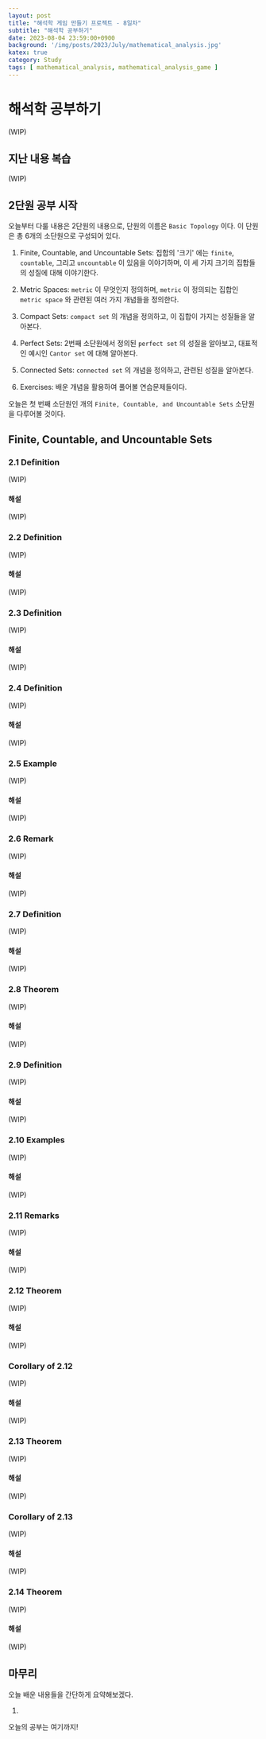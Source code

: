 ```yaml
---
layout: post
title: "해석학 게임 만들기 프로젝트 - 8일차"
subtitle: "해석학 공부하기"
date: 2023-08-04 23:59:00+0900
background: '/img/posts/2023/July/mathematical_analysis.jpg'
katex: true
category: Study
tags: [ mathematical_analysis, mathematical_analysis_game ]
---
```


# 해석학 공부하기

(WIP)

## 지난 내용 복습

(WIP)

## 2단원 공부 시작

오늘부터 다룰 내용은 2단원의 내용으로, 단원의 이름은 `Basic Topology` 이다. 이 단원은 총 6개의 소단원으로 구성되어 있다.

1. Finite, Countable, and Uncountable Sets: 집합의 '크기' 에는 `finite`, `countable`, 그리고 `uncountable` 이 있음을 이야기하며, 이 세 가지 크기의 집합들의 성질에 대해 이야기한다.

2. Metric Spaces: `metric` 이 무엇인지 정의하며, `metric` 이 정의되는 집합인 `metric space` 와 관련된 여러 가지 개념들을 정의한다.

3. Compact Sets: `compact set` 의 개념을 정의하고, 이 집합이 가지는 성질들을 알아본다.

4. Perfect Sets: 2번째 소단원에서 정의된 `perfect set` 의 성질을 알아보고, 대표적인 예시인 `Cantor set` 에 대해 알아본다.

5. Connected Sets: `connected set` 의 개념을 정의하고, 관련된 성질을 알아본다.

6. Exercises: 배운 개념을 활용하여 풀어볼 연습문제들이다.

오늘은 첫 번째 소단원인 개의 `Finite, Countable, and Uncountable Sets` 소단원을 다루어볼 것이다. 

## Finite, Countable, and Uncountable Sets

### 2.1 Definition

(WIP)

#### 해설

(WIP)

### 2.2 Definition

(WIP)

#### 해설

(WIP)

### 2.3 Definition

(WIP)

#### 해설

(WIP)

### 2.4 Definition

(WIP)

#### 해설

(WIP)

### 2.5 Example

(WIP)

#### 해설

(WIP)

### 2.6 Remark

(WIP)

#### 해설

(WIP)

### 2.7 Definition

(WIP)

#### 해설

(WIP)

### 2.8 Theorem

(WIP)

#### 해설

(WIP)

### 2.9 Definition

(WIP)

#### 해설

(WIP)

### 2.10 Examples

(WIP)

#### 해설

(WIP)

### 2.11 Remarks

(WIP)

#### 해설

(WIP)

### 2.12 Theorem

(WIP)

#### 해설

(WIP)

### Corollary of 2.12

(WIP)

#### 해설

(WIP)

### 2.13 Theorem

(WIP)

#### 해설

(WIP)

### Corollary of 2.13

(WIP)

#### 해설

(WIP)

### 2.14 Theorem

(WIP)

#### 해설

(WIP)

## 마무리

오늘 배운 내용들을 간단하게 요약해보겠다.

1. 

오늘의 공부는 여기까지!